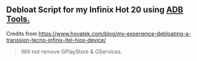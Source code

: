 ## Debloat Script for my Infinix Hot 20 using [ADB Tools.](https://developer.android.com/tools/adb)
Credits from https://www.hovatek.com/blog/my-experience-debloating-a-transsion-tecno-infinix-itel-hios-device/

> Will not remove GPlayStore & GServices.
